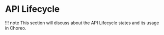 # API Lifecycle

!!! note
    This section will discuss about the API Lifecycle states and its usage in Choreo. 
